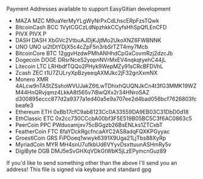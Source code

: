 Payment Addresses available to support EasyGitian development

 - MAZA           MZC  M9uaYerMyYLgWyNrPxCdLhscERpFzsTQwk
 - BitcoinCash    BCC  1VytCGCzLdNpzhkkCCyfsHhSpQfLEnCFD
 - PIVX           PIVX P
 - DASH           DASH XbGVc2VtbuAJDjKJjtMo2UkoXNZ6FWBNNK
 - UNO            UNO  ui2tDtYDjX5c4cZpF5n3rbSrTZT4my7Mcb
 - BitcoinCore    BTC  12ggvHzdwPMhANHhdCpGxCovmRzj2dzcJb
 - Dogecoin       DOGE DRsrNceS2yopnNVrMxEV4nqkqtyehC44jL
 - Litecoin       LTC  LRHbdfTQQo2PHyk9WepMZy91sCRcBFDVhL
 - Zcash          ZEC  t1U7ZULryXpBzyeeqAXMJkc2jF32gnXxmNX
 - Monero         XMR  4ALcw9nTAStZSshoWVUJakZ6tLwTDhixhQUQNJkCn4t3fG3MMK19WZM44HnQRvjqmz4LkkA8t565v7iBwQXx2r34HNroSAZ
                       d300895eccc877d2a9377a1ed40a5e9a707ee2d4bad056bcf7626803fcbeafe3
 - Ethereum       ETH  0xBb17cfC9ab8123Cc0A33559DA9EB03C31DbD0d18
 - EthClassic     ETC  0x2cc730CCcbA00bf3F5E519B05BC5C3f6AC0863c5
 - PeerCoin       PPC  PWduoamjxv75cBGgzb26BsENLks1ZTCxbT
 - FeatherCoin    FTC  6faYDckRgcfncaAYC2AS8adqFQXKPGyyac
 - GroestlCoin    GRS  FiPDoeq1wwyk6391X9Uga21LjTbs88XyRp
 - MyriadCoin     MYR  MH4snU7ufkbUd6VYyvDsxttuunASHmRy5v
 - DigiByte       DGB  DMJ5eSvGHXqVDkGtWbK5jLzEPymcnGuz89

If you'd like to send something other than the above I'll send you an address! 
This file is signed via keybase and standard gpg
